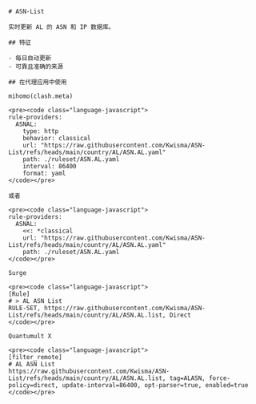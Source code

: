 
    # ASN-List
    
    实时更新 AL 的 ASN 和 IP 数据库。
    
    ## 特征
    
    - 每日自动更新
    - 可靠且准确的来源
    
    ## 在代理应用中使用
    
    mihomo(clash.meta)
   
    <pre><code class="language-javascript">
    rule-providers:
      ASNAL:
        type: http
        behavior: classical
        url: "https://raw.githubusercontent.com/Kwisma/ASN-List/refs/heads/main/country/AL/ASN.AL.yaml"
        path: ./ruleset/ASN.AL.yaml
        interval: 86400
        format: yaml
    </code></pre>

    或者

    <pre><code class="language-javascript">
    rule-providers:
      ASNAL:
        <<: *classical
        url: "https://raw.githubusercontent.com/Kwisma/ASN-List/refs/heads/main/country/AL/ASN.AL.yaml"
        path: ./ruleset/ASN.AL.yaml
    </code></pre>
    
    Surge
    
    <pre><code class="language-javascript">
    [Rule]
    # > AL ASN List
    RULE-SET, https://raw.githubusercontent.com/Kwisma/ASN-List/refs/heads/main/country/AL/ASN.AL.list, Direct
    </code></pre>
    
    Quantumult X
    
    <pre><code class="language-javascript">
    [filter_remote]
    # AL ASN List
    https://raw.githubusercontent.com/Kwisma/ASN-List/refs/heads/main/country/AL/ASN.AL.list, tag=ALASN, force-policy=direct, update-interval=86400, opt-parser=true, enabled=true
    </code></pre>
    
